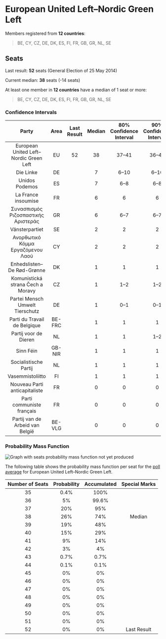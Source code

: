 # European United Left–Nordic Green Left

Members registered from **12 countries**:

> BE, CY, CZ, DE, DK, ES, FI, FR, GB, GR, NL, SE

## Seats

Last result: **52** seats (General Election of 25 May 2014)

Current median: **38** seats (-14 seats)

At least one member in **12 countries** have a median of 1 seat or more:

> BE, CY, CZ, DE, DK, ES, FI, FR, GB, GR, NL, SE

### Confidence Intervals

| Party | Area | Last Result | Median | 80% Confidence Interval | 90% Confidence Interval | 95% Confidence Interval | 99% Confidence Interval |
|:-----:|:----:|:-----------:|:------:|:-----------------------:|:-----------------------:|:-----------------------:|:-----------------------:|
| European United Left–Nordic Green Left | EU | 52 | 38 | 37–41 | 36–41 | 36–42 | 36–43 |
| Die Linke | DE | | 7 | 6–10 | 6–10 | 6–10 | 6–11 |
| Unidos Podemos | ES | | 7 | 6–8 | 6–8 | 6–8 | 6–9 |
| La France insoumise | FR | | 6 | 6 | 6 | 6 | 6 |
| Συνασπισμός Ριζοσπαστικής Αριστεράς | GR | | 6 | 6–7 | 6–7 | 6–7 | 5–7 |
| Vänsterpartiet | SE | | 2 | 2 | 2 | 2 | 1–2 |
| Ανορθωτικό Κόμμα Εργαζόμενου Λαού | CY | | 2 | 2 | 2 | 2 | 2 |
| Enhedslisten–De Rød-Grønne | DK | | 1 | 1 | 1 | 1 | 1–2 |
| Komunistická strana Čech a Moravy | CZ | | 1 | 1–2 | 1–2 | 1–2 | 0–2 |
| Partei Mensch Umwelt Tierschutz | DE | | 1 | 0–1 | 0–1 | 0–1 | 0–2 |
| Parti du Travail de Belgique | BE-FRC | | 1 | 1 | 1 | 1 | 1 |
| Partij voor de Dieren | NL | | 1 | 1 | 1–2 | 1–2 | 1–2 |
| Sinn Féin | GB-NIR | | 1 | 1 | 1 | 1 | 1 |
| Socialistische Partij | NL | | 1 | 1 | 1 | 1 | 1–2 |
| Vasemmistoliitto | FI | | 1 | 1 | 1 | 1 | 1 |
| Nouveau Parti anticapitaliste | FR | | 0 | 0 | 0 | 0 | 0 |
| Parti communiste français | FR | | 0 | 0 | 0 | 0 | 0 |
| Partij van de Arbeid van België | BE-VLG | | 0 | 0 | 0 | 0 | 0 |

### Probability Mass Function

![Graph with seats probability mass function not yet produced](average-2019-06-30-seats-pmf-europeanunitedleft–nordicgreenleft.png "Seats Probability Mass Function")

The following table shows the probability mass function per seat for the [poll average](average-2019-06-30.html) for European United Left–Nordic Green Left.

| Number of Seats | Probability | Accumulated | Special Marks |
|:---------------:|:-----------:|:-----------:|:-------------:|
| 35 | 0.4% | 100% |  |
| 36 | 5% | 99.6% |  |
| 37 | 20% | 95% |  |
| 38 | 26% | 74% | Median |
| 39 | 19% | 48% |  |
| 40 | 15% | 29% |  |
| 41 | 9% | 14% |  |
| 42 | 3% | 4% |  |
| 43 | 0.7% | 0.7% |  |
| 44 | 0.1% | 0.1% |  |
| 45 | 0% | 0% |  |
| 46 | 0% | 0% |  |
| 47 | 0% | 0% |  |
| 48 | 0% | 0% |  |
| 49 | 0% | 0% |  |
| 50 | 0% | 0% |  |
| 51 | 0% | 0% |  |
| 52 | 0% | 0% | Last Result |


